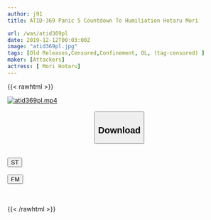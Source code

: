 ```yaml
---
author: j91
title: ATID-369 Panic 5 Countdown To Humiliation Hotaru Mori

url: /was/atid369pl
date: 2019-12-12T00:03:00Z
image: "atid369pl.jpg"
tags: [Old Releases,Censored,Confinement, OL, (tag-censored) ]
maker: [Attackers]
actress: [ Mori Hotaru]
---
```



{{< rawhtml >}}

<div class="video" data-videoid="oxJy0j6gAQCJo7L">
    <a href="javascript:;">
        <img src="/was/atid369pl/atid369pl.jpg" width="WIDTH" height="HEIGHT" alt="atid369pl.mp4" loading="lazy">
    </a>
</div>

<script type="text/javascript" src="https://j91.asia/asset/on-demand-st.js"></script>

<br>
  <link rel="stylesheet" href="https://j91.asia/asset/bs5.css">
  
  <center>
  <button class="btn btn-primary" type="button" data-bs-toggle="collapse" data-bs-target=".multi-collapse" aria-expanded="false" aria-controls="multiCollapseExample1 multiCollapseExample2"><h2>Download</h2></button></center>
</p>
<div class="row">
  <div class="col">
    <div class="collapse multi-collapse" id="multiCollapseExample1">
      <div class="card card-body">
	      	      <br>
<div class="buttons">  
<a href="https://streamtape.to/v/oxJy0j6gAQCJo7L" target="_blank"><button class="btn-hover color-3"><i class="fa fa-download"></i> ST</button></a></div>
    </div>
  </div>
</div>
  <div class="col">
    <div class="collapse multi-collapse" id="multiCollapseExample2">
      <div class="card card-body">
	      <br>
<div class="buttons">
    <a href="https://filemoon.sx/d/1py6686dkg39" target="_blank"><button class="btn-hover color-8"><i class="fa fa-download"></i> FM</button></a></div>
<br><br>
      </div>
    </div>
  </div>
</div>

{{< /rawhtml >}}